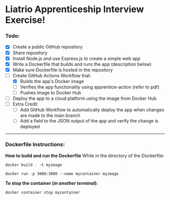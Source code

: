 # Liatrio Apprenticeship Interview Exercise!

### Todo: 
- [x] Create a public GitHub repository
- [x] Share repository
- [x] Install Node.js and use Express.js to create a simple web app
- [x] Write a Dockerfile that builds and runs the app (description below)
- [x] Make sure Dockerfile is hosted in the repository
- [ ] Create GitHub Actions Workflow that:
   - [x] Builds the app's Docker image
   - [ ] Verifies the app functionality using apprentice-action (refer to pdf)
   - [ ] Pushes image to Docker Hub
- [ ] Deploy the app to a cloud platform using the image from Docker Hub
- [ ] Extra Credit
   - [ ] Add GitHub Workflow to automatically deploy the app when changes are made to the main branch
   - [ ] Add a field to the JSON output of the app and verify the change is deployed

***

### Dockerfile Instructions:

**How to build and run the Dockerfile**
While in the directory of the Dockerfile:

`docker build . -t myimage`

`docker run -p 3000:3000 --name mycontainer myimage`

**To stop the container (*in another terminal*)**:

`docker container stop mycontainer`
